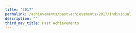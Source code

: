 ```yaml
---
title: "2017"
permalink: /achievements/past-achievements/2017/individual
description: ""
third_nav_title: Past Achievements
---
```

